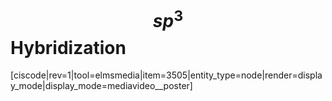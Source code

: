 <div style="float:right;margin:auto"><ebook-button title="Hybridization" link="https://genchem.science.psu.edu/09-2-hybridization"></ebook-button></div>


# $$sp^3$$ Hybridization


<media-video>[ciscode|rev=1|tool=elmsmedia|item=3505|entity_type=node|render=display_mode|display_mode=mediavideo__poster]</media-video>

 